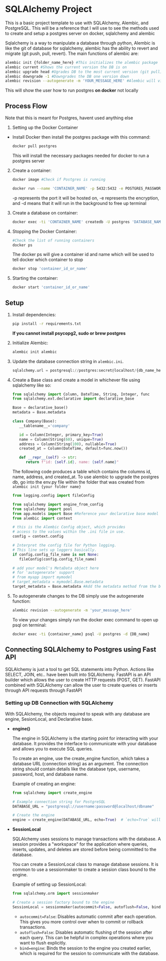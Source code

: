 # SQLAlchemy Project

This is a basic project template to use with SQLAlchemy, Alembic, and PostgreSQL. 
This will be a reference that I will use to see the methods used to create and setup a postgres server on docker, sqlalchemy and alembic

Sqlalchemy is a way to manipulate a database through python, Alembic is like the git of database for sqlalchemy, alembic has the ability to revert and migrate (git push, pull, revert). The main functions of alembic are: 

```bash
alembic init {folder_name_here} #This initializes the alembic package
alembic current #Shows the current version the DB is on
alembic upgrade head #Ugrades DB to the most current version (git pull)
alembic downgrade -1 #Downgrades the DB one version down
alembic revision --autogenerate -m 'YOUR_MESSAGE_HERE' #Alembic will view your changes and update the db automatically
```


This will show the user how to run postgres __on docker__ not locally

## Process Flow
Note that this is meant for Postgres, havent used anything else

1. Setting up the Docker Container
* Install Docker then install the postgres package with this command: 
   ```bash
   docker pull postgres
   ```
   This will install the necessary packages needed for docker to run a postgres server

2. Create a container:
   ```bash
   docker image #Check if Postgres is running

   docker run --name 'CONTAINER_NAME' -p 5432:5432 -e POSTGRES_PASSWORD='your_password' -d postgres
   ```
   -p represents the port it will be hosted on, -e represents the encryption, and -d means that it will run in the background to free up terminal

3. Create a database on container:
   ```bash
   docker exec -ti 'CONTAINER_NAME' createdb -U postgres 'DATABASE_NAME_HERE'
   ```

4. Stopping the Docker Container:
   ```bash
   #Check the list of running containers
   docker ps
   ```
   The docker ps will give a container id and name which will be used to tell docker which container to stop
   ```bash
   docker stop 'container_id_or_name'
   ```

5. Starting the container:
   ```bash
   docker start 'container_id_or_name'
   ```

## Setup

1. Install dependencies:
   ```bash
   pip install -r requirements.txt
   ```
   __If you cannot install psycopg2, sudo or brew postgres__

2. Initialize Alembic:
   ```bash
   alembic init alembic
   ```

3. Update the database connection string in `alembic.ini`.
   ```python
   sqlalchemy.url = postgresql://postgres:secret@localhost/{db_name_here}
   ```

4. Create a Base class and create a model in whichever file using sqlalchemy like so: 
   ```python
   from sqlalchemy import Column, DateTime, String, Integer, func
   from sqlalchemy.ext.declarative import declarative_base

   Base = declarative_base()
   metadata = Base.metadata

   class Company(Base):
      __tablename__='company'

      id = Column(Integer, primary_key=True)
      name = Column(String(60), unique=True)
      address = Column(String(100), nullable=True)
      created_at = Column(DateTime, default=func.now())

      def __repr__(self) -> str:
         return f"id: {self.id}, name: {self.name}"
   ```
   The following code produces a table which contains the columns id, name, address, and created_at. To use alembic to upgrade the postgres db, go into the env.py file within the folder that was created from ```alembic init {your folder name}```

   ```python
   from logging.config import fileConfig

   from sqlalchemy import engine_from_config
   from sqlalchemy import pool
   from app.models import Base #Reference your declarative base model here
   from alembic import context

   # this is the Alembic Config object, which provides
   # access to the values within the .ini file in use.
   config = context.config

   # Interpret the config file for Python logging.
   # This line sets up loggers basically.
   if config.config_file_name is not None:
      fileConfig(config.config_file_name)

   # add your model's MetaData object here
   # for 'autogenerate' support
   # from myapp import mymodel
   # target_metadata = mymodel.Base.metadata
   target_metadata = Base.metadata #Add the metadata method from the base class
   ```
6. To autogenerate changes to the DB simply use the autogenerate function: 
   ```bash
   alembic revision --autogenerate -m 'your_message_here'
   ```

   To view your changes simply run the docker exec command to open up psql on terminal: 

   ```bash
   docker exec -ti {container_name} psql -U postgres -d {DB_name}
   ```

## Connecting SQLAlchemy to Postgres using Fast API
SQLAlchemy is just a tool to get SQL statements into Python. Actions like SELECT, JOIN, etc..
have been built into SQLAlchemy. FastAPI is an API builder which allows the user to create HTTP requests (POST, GET).
FastAPI combined with SQLAlchemy can allow the user to create queries or inserts through API requests through FastAPI

### Setting up DB Connection with SQLAlchemy

With SQLAlchemy, the objects required to speak with any database are engine, SesionLocal, and Declarative base.

* __engine()__

   The engine in SQLAlchemy is the starting point for interacting with your database. It provides the interface to communicate with your database and allows you to execute SQL queries.

   To create an engine, use the create_engine function, which takes a database URL (connection string) as an argument. The connection string should contain details like the database type, username, password, host, and database name.

   Example of creating an engine:

   ```python
   from sqlalchemy import create_engine

   # Example connection string for PostgreSQL
   DATABASE_URL = "postgresql://username:password@localhost/dbname"

   # Create the engine
   engine = create_engine(DATABASE_URL, echo=True)  # `echo=True` will log all SQL queries for debugging
   ```

* __SessionLocal__

   SQLAlchemy uses sessions to manage transactions with the database. A session provides a "workspace" for the application where queries, inserts, updates, and deletes are stored before being committed to the database.

   You can create a SessionLocal class to manage database sessions. It is common to use a sessionmaker to create a session class bound to the engine.

   Example of setting up SessionLocal:

   ```python
   from sqlalchemy.orm import sessionmaker

   # Create a session factory bound to the engine
   SessionLocal = sessionmaker(autocommit=False, autoflush=False, bind=engine)
   ```

   * ```autocommit=False```: Disables automatic commit after each operation. This gives you more control over when to commit or rollback transactions.
   * ```autoflush=False```: Disables automatic flushing of the session after each query. This can be helpful in complex operations where you want to flush explicitly.
   * ```bind=engine```: Binds the session to the engine you created earlier, which is required for the session to communicate with the database.